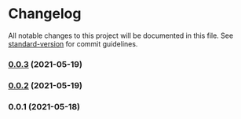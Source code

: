 # Changelog

All notable changes to this project will be documented in this file. See [standard-version](https://github.com/conventional-changelog/standard-version) for commit guidelines.

### [0.0.3](https://github.com/softchef/sccdk-restapi/compare/v0.0.2...v0.0.3) (2021-05-19)

### [0.0.2](https://github.com/softchef/sccdk-restapi/compare/v0.0.1...v0.0.2) (2021-05-19)

### 0.0.1 (2021-05-18)
